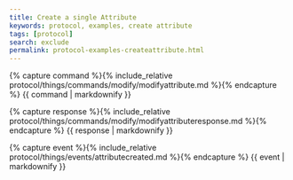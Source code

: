 ```yaml
---
title: Create a single Attribute
keywords: protocol, examples, create attribute
tags: [protocol]
search: exclude
permalink: protocol-examples-createattribute.html
---
```


{% capture command %}{% include_relative protocol/things/commands/modify/modifyattribute.md %}{% endcapture %}
{{ command | markdownify }}

{% capture response %}{% include_relative protocol/things/commands/modify/modifyattributeresponse.md %}{% endcapture %}
{{ response | markdownify }}

{% capture event %}{% include_relative protocol/things/events/attributecreated.md %}{% endcapture %}
{{ event | markdownify }}

